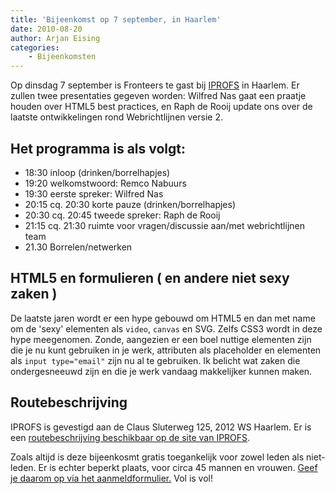 ```yaml
---
title: 'Bijeenkomst op 7 september, in Haarlem'
date: 2010-08-20
author: Arjan Eising
categories:
    - Bijeenkomsten
---
```


Op dinsdag 7 september is Fronteers te gast bij [IPROFS](http://iprofs.nl) in Haarlem. Er zullen twee presentaties gegeven worden: Wilfred Nas gaat een praatje houden over HTML5 best practices, en Raph de Rooij update ons over de laatste ontwikkelingen rond Webrichtlijnen versie 2.

## Het programma is als volgt:

-   18:30 inloop (drinken/borrelhapjes)
-   19:20 welkomstwoord: Remco Nabuurs
-   19:30 eerste spreker: Wilfred Nas
-   20:15 cq. 20:30 korte pauze (drinken/borrelhapjes)
-   20:30 cq. 20:45 tweede spreker: Raph de Rooij
-   21:15 cq. 21:30 ruimte voor vragen/discussie aan/met webrichtlijnen team
-   21.30 Borrelen/netwerken

## HTML5 en formulieren ( en andere niet sexy zaken )

De laatste jaren wordt er een hype gebouwd om HTML5 en dan met name om de 'sexy' elementen als `video`, `canvas` en SVG. Zelfs CSS3 wordt in deze hype meegenomen. Zonde, aangezien er een boel nuttige elementen zijn die je nu kunt gebruiken in je werk, attributen als placeholder en elementen als `input type="email"` zijn nu al te gebruiken. Ik belicht wat zaken die ondergesneeuwd zijn en die je werk vandaag makkelijker kunnen maken.

## Routebeschrijving

IPROFS is gevestigd aan de Claus Sluterweg 125, 2012 WS Haarlem. Er is een [routebeschrijving beschikbaar op de site van IPROFS](http://www.iprofs.nl/routebeschrijving.html).

Zoals altijd is deze bijeenkosmt gratis toegankelijk voor zowel leden als niet-leden. Er is echter beperkt plaats, voor circa 45 mannen en vrouwen. [Geef je daarom op via het aanmeldformulier.](/bijeenkomsten/2010/iprofs#formulier-1) Vol is vol!
